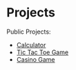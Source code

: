 # Projects

Public Projects:
- [Calculator](https://github.com/ryanalumkal/Advanced-Calculator)
- [Tic Tac Toe Game](https://github.com/ryanalumkal/Tic-Tac-Toe-Game)
-  [Casino Game](https://github.com/ryanalumkal/CPP-Projects/tree/main/Casino%20Game)

